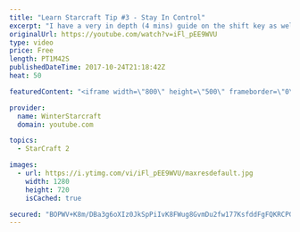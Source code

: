 ```yaml
---
title: "Learn Starcraft Tip #3 - Stay In Control"
excerpt: "I have a very in depth (4 mins) guide on the shift key as well here https://www.youtube.com/watch?v=7x9pHr544oY"
originalUrl: https://youtube.com/watch?v=iFl_pEE9WVU
type: video
price: Free
length: PT1M42S
publishedDateTime: 2017-10-24T21:18:42Z
heat: 50

featuredContent: "<iframe width=\"800\" height=\"500\" frameborder=\"0\" src=\"https://www.youtube.com/embed/iFl_pEE9WVU\" allow=\"accelerometer; autoplay; encrypted-media; gyroscope; picture-in-picture\" allowfullscreen></iframe>"

provider:
  name: WinterStarcraft
  domain: youtube.com

topics:
  - StarCraft 2

images:
  - url: https://i.ytimg.com/vi/iFl_pEE9WVU/maxresdefault.jpg
    width: 1280
    height: 720
    isCached: true

secured: "BOPWV+K8m/DBa3g6oXIz0JkSpPiIvK8FWug8GvmDu2fw177KsfddFgFQKRCPGeO/fKNQv/5imvtQda65UcpQn6vbT5w2nCwhUOCcrRg/mEBac+G5IiyNcHOz3lYpPIETfdFX0ba0SCRTW1x+MSshXjCECWuVI9Z+C56JRgAFvj3m7iz43zDBs8rpuN9OHv5gC7nt+vtlDcbYIm36cuZzd6ldfk+OiQPuXDgbiFCyBVmXgff7UoFSCICVLyqyKlLA3riSifPSkW5Mg9O+jbG2YL3c7NVvtvwHbZ6jr5cWPmogAglfDUrKkLQujdkDrtGDePVEjiZlESnhYiCsyXKWCUbTCrppzgWpBxdt+4FkjD/oRkwLuOiqChYqsz5ET6PJpe5dI5g4kz9qzAFG3OOOnLqsRe1sODCvhjNTH9r93IA=;Xvt4AAjbHhhLX/01zgT56A=="
---
```


